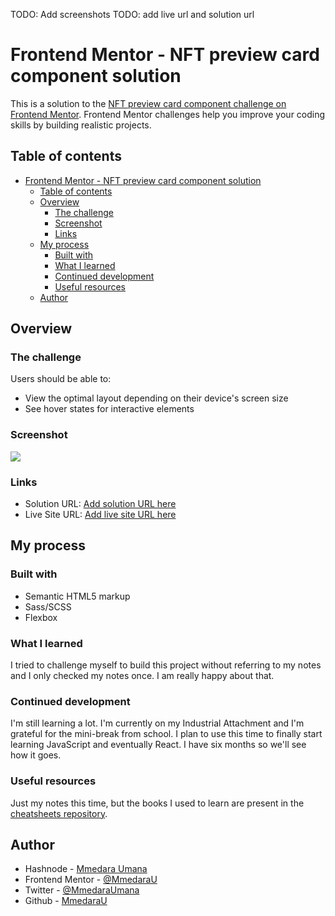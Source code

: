 TODO: Add screenshots
TODO: add live url and solution url


# Frontend Mentor - NFT preview card component solution

This is a solution to the [NFT preview card component challenge on Frontend Mentor](https://www.frontendmentor.io/challenges/nft-preview-card-component-SbdUL_w0U). Frontend Mentor challenges help you improve your coding skills by building realistic projects. 

## Table of contents

- [Frontend Mentor - NFT preview card component solution](#frontend-mentor---nft-preview-card-component-solution)
  - [Table of contents](#table-of-contents)
  - [Overview](#overview)
    - [The challenge](#the-challenge)
    - [Screenshot](#screenshot)
    - [Links](#links)
  - [My process](#my-process)
    - [Built with](#built-with)
    - [What I learned](#what-i-learned)
    - [Continued development](#continued-development)
    - [Useful resources](#useful-resources)
  - [Author](#author)



## Overview

### The challenge

Users should be able to:

- View the optimal layout depending on their device's screen size
- See hover states for interactive elements

### Screenshot

![](./screenshot.jpg)


### Links

- Solution URL: [Add solution URL here](https://your-solution-url.com)
- Live Site URL: [Add live site URL here](https://your-live-site-url.com)

## My process

### Built with

- Semantic HTML5 markup
- Sass/SCSS
- Flexbox

### What I learned

I tried to challenge myself to build this project without referring to my notes and I only checked my notes once.  I am really happy about that.

### Continued development

I'm still learning a lot. I'm currently on my Industrial Attachment and I'm grateful for the mini-break from school. I plan to use this time to finally start learning JavaScript and eventually React. I have six months so we'll see how it goes.


### Useful resources

Just my notes this time, but the books I used to learn are present in the [cheatsheets repository](https://github.com/MmedaraU/cheatsheets).

## Author

- Hashnode - [Mmedara Umana](https://mmedaraumana.hashnode.dev/)
- Frontend Mentor - [@MmedaraU](https://www.frontendmentor.io/profile/MmedaraU)
- Twitter - [@MmedaraUmana](https://twitter.com/MmedaraUmana)
- Github - [MmedaraU](https://github.com/MmedaraU)
